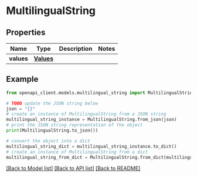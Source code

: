 # MultilingualString


## Properties

Name | Type | Description | Notes
------------ | ------------- | ------------- | -------------
**values** | [**Values**](Values.md) |  | 

## Example

```python
from openapi_client.models.multilingual_string import MultilingualString

# TODO update the JSON string below
json = "{}"
# create an instance of MultilingualString from a JSON string
multilingual_string_instance = MultilingualString.from_json(json)
# print the JSON string representation of the object
print(MultilingualString.to_json())

# convert the object into a dict
multilingual_string_dict = multilingual_string_instance.to_dict()
# create an instance of MultilingualString from a dict
multilingual_string_from_dict = MultilingualString.from_dict(multilingual_string_dict)
```
[[Back to Model list]](../README.md#documentation-for-models) [[Back to API list]](../README.md#documentation-for-api-endpoints) [[Back to README]](../README.md)



